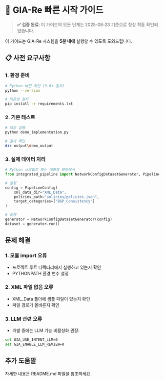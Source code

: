 # 🚀 GIA-Re 빠른 시작 가이드

> **✅ 검증 완료**: 이 가이드의 모든 단계는 2025-08-23 기준으로 정상 작동 확인되었습니다.

이 가이드는 GIA-Re 시스템을 **5분 내에** 실행할 수 있도록 도와드립니다.

## 📋 사전 요구사항

### 1. 환경 준비

```bash
# Python 버전 확인 (3.8+ 필요)
python --version

# 의존성 설치
pip install -r requirements.txt
```

### 2. 기본 테스트

```bash
# 데모 실행
python demo_implementation.py

# 결과 확인
dir output\demo_output
```

### 3. 실제 데이터 처리

```python
# Python 스크립트 또는 대화형 모드에서
from integrated_pipeline import NetworkConfigDatasetGenerator, PipelineConfig

# 설정
config = PipelineConfig(
    xml_data_dir="XML_Data",
    policies_path="policies/policies.json",
    target_categories=["BGP_Consistency"]
)

# 실행
generator = NetworkConfigDatasetGenerator(config)
dataset = generator.run()
```

## 문제 해결

### 1. 모듈 import 오류
- 프로젝트 루트 디렉터리에서 실행하고 있는지 확인
- PYTHONPATH 환경 변수 설정

### 2. XML 파일 없음 오류
- XML_Data 폴더에 샘플 파일이 있는지 확인
- 파일 경로가 올바른지 확인

### 3. LLM 관련 오류
- 개발 중에는 LLM 기능 비활성화 권장:
```bash
set GIA_USE_INTENT_LLM=0
set GIA_ENABLE_LLM_REVIEW=0
```

## 추가 도움말

자세한 내용은 README.md 파일을 참조하세요.
